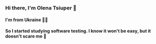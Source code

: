 ### Hi there, I'm Olena Tsiuper 👋

#### I'm from Ukraine :yellow_heart::blue_heart:

#### So I started studying software testing. I know it won't be easy, but it doesn't scare me :muscle:



